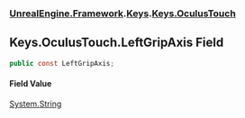### [UnrealEngine.Framework](./UnrealEngine-Framework.md 'UnrealEngine.Framework').[Keys](./Keys.md 'UnrealEngine.Framework.Keys').[Keys.OculusTouch](./Keys-OculusTouch.md 'UnrealEngine.Framework.Keys.OculusTouch')
## Keys.OculusTouch.LeftGripAxis Field
  
```csharp
public const LeftGripAxis;
```
#### Field Value
[System.String](https://docs.microsoft.com/en-us/dotnet/api/System.String 'System.String')  
